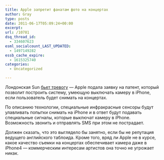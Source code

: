 ```yaml
---
title: Apple запретит фанатам фото на концертах
author: Gray
type: posts
date: 2011-06-17T05:09:24+00:00
excerpt:
url: /10781
dsq_thread_id:
  - 334607623
esml_socialcount_LAST_UPDATED:
  - 1497149282
essb_cache_expire:
  - 1615325740
categories:
  - Uncategorized

---
```








Лондонская Sun [бьет тревогу][1] — Apple подала заявку на патент, который позволит построить систему, умеющую выключать камеру в iPhone, если пользователь будет снимать на концертах.

По описанию технологии, специальные инфракрасные сенсоры будут улавливать попытки снимать на iPhone и в ответ будут подавать специальные сигналы, которые выключат камеру в iPhone. Возможность звонить и отправлять SMS при этом не пострадает.

Должен сказать, что это выглядело бы занятно, если бы не репутация ведущего английского таблоида. Кроме того, вряд ли Apple не в курсе, какое качество съемки на концертах обеспечивает камера даже в iPhone4 — коммерческим интересам артистов она точно не угрожает никак.

 [1]: http://www.thesun.co.uk/sol/homepage/news/3641676/Apple-to-ban-iPhone-gig-filming.html